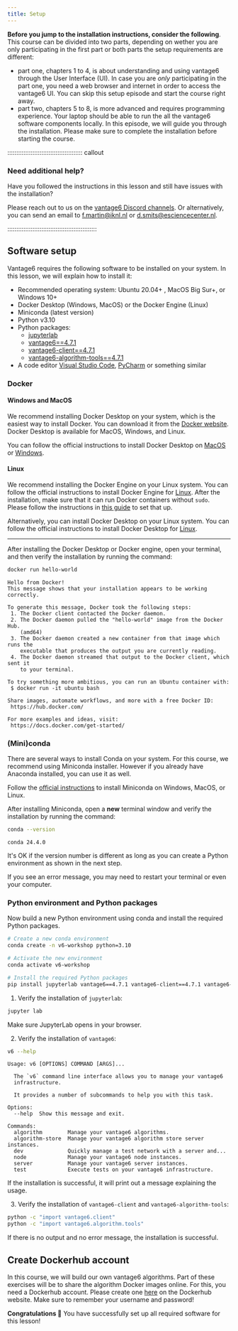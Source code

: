 ```yaml
---
title: Setup
---
```


**Before you jump to the installation instructions, consider the following**. This course can be divided into two parts, depending on wether you are only participating in the first part or both parts the setup requirements are different:

- part one, chapters 1 to 4, is about understanding and using vantage6 through the User Interface (UI). In case you are _only_ participating in the part one, you need a web browser and internet in order to access the vantage6 UI. You can skip this setup episode and start the course right away.
- part two, chapters 5 to 8, is more advanced and requires programming experience. Your laptop should be able to run the all the vantage6 software components locally. In this episode, we will guide you through the installation. Please make sure to complete the installation before starting the course.

:::::::::::::::::::::::::::::::::::::::::: callout

### Need additional help?

Have you followed the instructions in this lesson and still have issues with the installation?

Please reach out to us on the [vantage6 Discord channels](https://discord.gg/yAyFf6Y). Or alternatively, you can send an email to [f.martin@iknl.nl](mailto:f.martin@iknl.nl) or [d.smits@esciencecenter.nl](mailto:d.smits@esciencecenter.nl).

::::::::::::::::::::::::::::::::::::::::::::::::::

## Software setup

Vantage6 requires the following software to be installed on your system. In this lesson, we will explain how to install it:

- Recommended operating system: Ubuntu 20.04+ , MacOS Big Sur+, or Windows 10+
- Docker Desktop (Windows, MacOS) or the Docker Engine (Linux)
- Miniconda (latest version)
- Python v3.10
- Python packages:
  - [jupyterlab](https://pypi.org/project/jupyterlab/)
  - [vantage6==4.7.1](https://pypi.org/project/vantage6/)
  - [vantage6-client==4.7.1](https://pypi.org/project/vantage6-client/)
  - [vantage6-algorithm-tools==4.7.1](https://pypi.org/project/vantage6-algorithm-tools/)
- A code editor [Visual Studio Code](https://code.visualstudio.com/), [PyCharm](https://www.jetbrains.com/pycharm/) or something similar

### Docker

#### Windows and MacOS

We recommend installing Docker Desktop on your system, which is the easiest way to install Docker. You can download it from the [Docker website](https://www.docker.com/products/docker-desktop). Docker Desktop is available for MacOS, Windows, and Linux.

You can follow the official instructions to install Docker Desktop on [MacOS](https://docs.docker.com/desktop/install/mac-install/) or [Windows](https://docs.docker.com/desktop/install/windows-install/).

#### Linux

We recommend installing the Docker Engine on your Linux system. You can follow the official instructions to install Docker Engine for [Linux](https://docs.docker.com/desktop/install/linux-install/). After the installation, make sure that it can run Docker containers without `sudo`. Please follow the instructions in [this guide](https://docs.docker.com/engine/install/linux-postinstall/) to set that up.

Alternatively, you can install Docker Desktop on your Linux system. You can follow the official instructions to install Docker Desktop for [Linux](https://docs.docker.com/desktop/install/linux-install/).

---

After installing the Docker Desktop or Docker engine, open your terminal, and then verify the installation by running the command:

```bash
docker run hello-world
```

```Output
Hello from Docker!
This message shows that your installation appears to be working correctly.

To generate this message, Docker took the following steps:
 1. The Docker client contacted the Docker daemon.
 2. The Docker daemon pulled the "hello-world" image from the Docker Hub.
    (amd64)
 3. The Docker daemon created a new container from that image which runs the
    executable that produces the output you are currently reading.
 4. The Docker daemon streamed that output to the Docker client, which sent it
    to your terminal.

To try something more ambitious, you can run an Ubuntu container with:
 $ docker run -it ubuntu bash

Share images, automate workflows, and more with a free Docker ID:
 https://hub.docker.com/

For more examples and ideas, visit:
 https://docs.docker.com/get-started/
```

### (Mini)conda

There are several ways to install Conda on your system. For this course, we recommend using Miniconda installer. However if you already have Anaconda installed, you can use it as well.

Follow the [official instructions](https://docs.anaconda.com/free/miniconda/) to install Miniconda on Windows, MacOS, or Linux.

After installing Miniconda, open a **new** terminal window and verify the installation by running the command:

```bash
conda --version
```

```Output
conda 24.4.0
```

It's OK if the version number is different as long as you can create a Python environment as shown in the next step.

If you see an error message, you may need to restart your terminal or even your computer.

### Python environment and Python packages

Now build a new Python environment using conda and install the required Python packages.

```bash
# Create a new conda environment
conda create -n v6-workshop python=3.10

# Activate the new environment
conda activate v6-workshop

# Install the required Python packages
pip install jupyterlab vantage6==4.7.1 vantage6-client==4.7.1 vantage6-algorithm-tools==4.7.1
```

1. Verify the installation of `jupyterlab`:

```bash
jupyter lab
```

Make sure JupyterLab opens in your browser.

2. Verify the installation of `vantage6`:

```bash
v6 --help
```

```Output
Usage: v6 [OPTIONS] COMMAND [ARGS]...

  The `v6` command line interface allows you to manage your vantage6
  infrastructure.

  It provides a number of subcommands to help you with this task.

Options:
  --help  Show this message and exit.

Commands:
  algorithm        Manage your vantage6 algorithms.
  algorithm-store  Manage your vantage6 algorithm store server instances.
  dev              Quickly manage a test network with a server and...
  node             Manage your vantage6 node instances.
  server           Manage your vantage6 server instances.
  test             Execute tests on your vantage6 infrastructure.
```

If the installation is successful, it will print out a message explaining the usage.

3. Verify the installation of `vantage6-client` and `vantage6-algorithm-tools`:

```bash
python -c "import vantage6.client"
python -c "import vantage6.algorithm.tools"
```

If there is no output and no error message, the installation is successful.

## Create Dockerhub account

In this course, we will build our own vantage6 algorithms. Part of these exercises will
be to share the algorithm Docker images online. For this, you need a Dockerhub account.
Please create one [here](https://app.docker.com/signup) on the Dockerhub website.
Make sure to remember your username and password!

**Congratulations 🎉** You have successfully set up all required software for this lesson!
